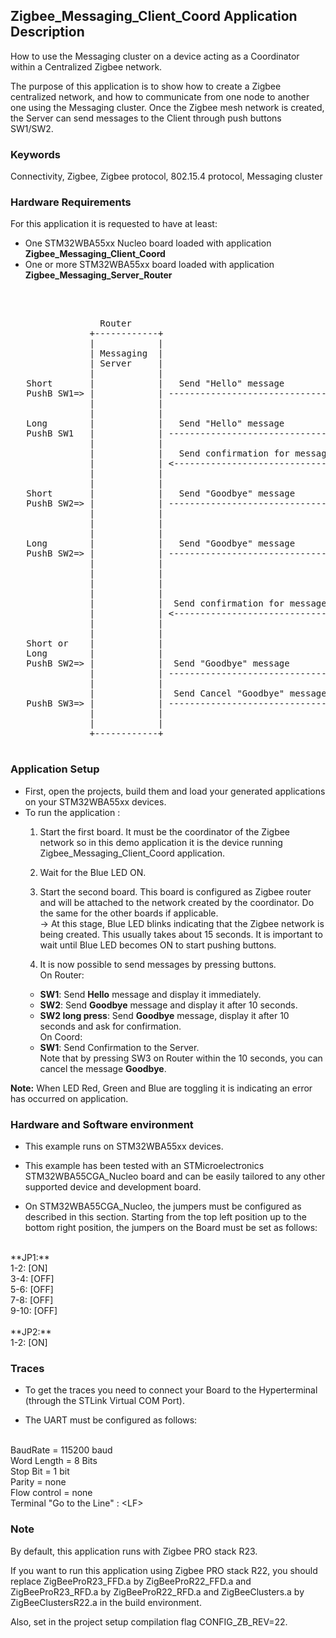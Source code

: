 ## __Zigbee_Messaging_Client_Coord Application Description__

How to use the Messaging cluster on a device acting as a Coordinator within a Centralized Zigbee network.

The purpose of this application is to show how to create a Zigbee centralized network, and how to communicate from one node to another one using the Messaging cluster. Once the Zigbee mesh network is created, the Server can send messages to the Client through push buttons SW1/SW2.

### __Keywords__

Connectivity, Zigbee, Zigbee protocol, 802.15.4 protocol, Messaging cluster  

### __Hardware Requirements__

For this application it is requested to have at least:

* One STM32WBA55xx Nucleo board loaded with application **Zigbee_Messaging_Client_Coord**
* One or more STM32WBA55xx board loaded with application **Zigbee_Messaging_Server_Router**
</br>

<pre>
	
                 Router                                               Coord.
               +------------+                                      +------------+
               |            |                                      |            |
               | Messaging  |                                      | Messaging  |       
               | Server     |                                      | Client     | 
               |            |                                      |            |
   Short       |            |   Send "Hello" message               |            |
   PushB SW1=> |            | -----------------------------------> |            |=> immediate display
               |            |                                      |            | 
			   |            |                                      |            |
   Long        |            |   Send "Hello" message               |            |
   PushB SW1   |            | -----------------------------------> |            |=> immediate display and ask for confirmation
			   |            |                                      |            |
			   |            |   Send confirmation for message ID 1 |            |
			   |            | <----------------------------------- |            |<= PushB SW1
			   |            |                                      |            |
			   |            |                                      |            |
   Short       |            |   Send "Goodbye" message             |            |
   PushB SW2=> |            | -----------------------------------> |            |=> start wait of 10 seconds
			   |            |                                      |            |
			   |            |                                      |            |=> after 10 seconds, display message
			   |            |                                      |            |
   Long 	   |            |   Send "Goodbye" message             |            |
   PushB SW2=> |            | -----------------------------------> |            |=> start wait of 10 seconds 
			   |            |                                      |            |
			   |            |                                      |            |=> after 10 seconds, display message
			   |            |                                      |            |=> ask for confirmation
			   |            |                                      |            |
			   |            |  Send confirmation for message ID 2  |            |
			   |            | <----------------------------------- |            |<= PushB SW1
			   |            |                                      |            |
			   |            |                                      |            |
   Short or    |            |                                      |            |
   Long 	   |            |                                      |            |
   PushB SW2=> |            |  Send "Goodbye" message              |            |
			   |            | -----------------------------------> |            |=> start wait of 10 seconds
			   |            |                                      |            |
			   |            |  Send Cancel "Goodbye" message       |            |
   PushB SW3=> |            | -----------------------------------> |            |=> remove "Goodbye" message
			   |            |                                      |            |
			   |            |                                      |            |
               +------------+                                      +------------+

</pre> 
  

### __Application Setup__

* First, open the projects, build them and load your generated applications on your STM32WBA55xx devices.
* To run the application :
	1. Start the first board. It must be the coordinator of the Zigbee network so in this demo application it is the device running Zigbee_Messaging_Client_Coord application.  

	2. Wait for the Blue LED ON.  

	3. Start the second board. This board is configured as Zigbee router and will be attached to the network created by the coordinator.
Do the same for the other boards if applicable.  
&rarr; At this stage, Blue LED blinks indicating that the Zigbee network is being created. This usually takes about 15 seconds. It is important to wait until Blue LED becomes ON to start pushing buttons.  

	4. It is now possible to send messages by pressing buttons.   
On Router:  
	* **SW1**: Send **Hello** message and display it immediately.     
	* **SW2**: Send **Goodbye** message and display it after 10 seconds.    
	* **SW2 long press**: Send **Goodbye** message, display it after 10 seconds and ask for confirmation.  
On Coord:  
	* **SW1**: Send Confirmation to the Server.  
Note that by pressing SW3 on Router within the 10 seconds, you can cancel the message **Goodbye**.  
 

**Note:** When LED Red, Green and Blue are toggling it is indicating an error has occurred on application.

### __Hardware and Software environment__

* This example runs on STM32WBA55xx devices.  

* This example has been tested with an STMicroelectronics STM32WBA55CGA_Nucleo board and can be easily tailored to any other supported device and development board.  

* On STM32WBA55CGA_Nucleo, the jumpers must be configured as described in this section. Starting from the top left position up to the bottom right position, the jumpers on the Board must be set as follows:
<br>    
**JP1:**</br>
1-2:  [ON]</br>
3-4:  [OFF]</br>
5-6:  [OFF]</br>
7-8:  [OFF]</br>
9-10: [OFF]</br>
<br>
**JP2:**</br>
1-2:  [ON]  

### __Traces__

* To get the traces you need to connect your Board to the Hyperterminal (through the STLink Virtual COM Port).  

* The UART must be configured as follows:  
<br>
BaudRate       = 115200 baud</br>
Word Length    = 8 Bits</br>
Stop Bit       = 1 bit</br>
Parity         = none</br>
Flow control   = none</br>
Terminal   "Go to the Line" : &lt;LF&gt;  

### __Note__
By default, this application runs with Zigbee PRO stack R23.

If you want to run this application using Zigbee PRO stack R22, you should replace ZigBeeProR23_FFD.a by ZigBeeProR22_FFD.a and ZigBeeProR23_RFD.a by ZigBeeProR22_RFD.a and ZigBeeClusters.a by ZigBeeClustersR22.a in the build environment.

Also, set in the project setup compilation flag CONFIG_ZB_REV=22. 
